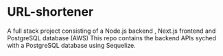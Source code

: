 # URL-shortener
A full stack project consisting of a Node.js backend , Next.js frontend and PostgreSQL database (AWS)
This repo contains the backend APIs syched with a PostgreSQL database using Sequelize.
